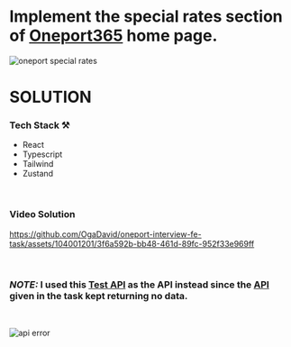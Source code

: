 # Implement the special rates section of [Oneport365](https://www.oneport365.com/) home page.

![oneport special rates](https://github.com/OgaDavid/oneport-interview-fe-task/assets/104001201/2afab2cf-ea6c-477f-8e8e-b57f8ea978b3)


# SOLUTION

### Tech Stack ⚒
- React
- Typescript
- Tailwind
- Zustand

<br/>

### Video Solution


https://github.com/OgaDavid/oneport-interview-fe-task/assets/104001201/3f6a592b-bb48-461d-89fc-952f33e969ff


<br />

### _NOTE:_ I used this [Test API](https://test-api.oneport365.com/api/live_rates/get_special_rates_no_auth?/container_size=20FT&container_type=dry) as the API instead since the [API](https://oneport365.free.beeceptor.com/live_rates?container_size=20FT&container_type=dry) given in the task kept returning no data.

<br />

![api error](https://github.com/OgaDavid/oneport-interview-fe-task/assets/104001201/b74df9cb-d6be-449a-be6a-5bc336f20139)

